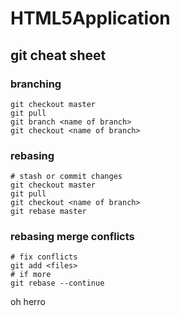 # HTML5Application

## git cheat sheet

### branching
```
git checkout master
git pull
git branch <name of branch>
git checkout <name of branch>
```

### rebasing
```
# stash or commit changes
git checkout master
git pull
git checkout <name of branch>
git rebase master
```

### rebasing merge conflicts
```
# fix conflicts
git add <files>
# if more
git rebase --continue
```

oh herro


